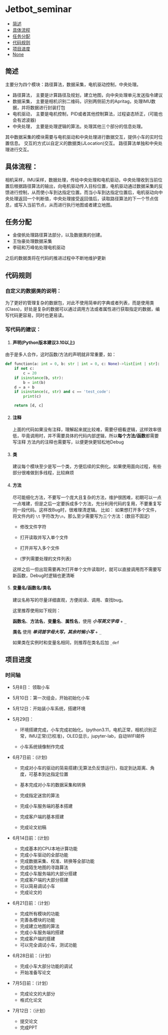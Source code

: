 # Jetbot_seminar

- [简述](https://github.com/Jf-JIN/Jetbot_seminar?tab=readme-ov-file#%E7%AE%80%E8%BF%B0)
- [具体流程](https://github.com/Jf-JIN/Jetbot_seminar?tab=readme-ov-file#%E5%85%B7%E4%BD%93%E6%B5%81%E7%A8%8B)
- [任务分配](https://github.com/Jf-JIN/Jetbot_seminar?tab=readme-ov-file#%E4%BB%BB%E5%8A%A1%E5%88%86%E9%85%8D)
- [代码规则](https://github.com/Jf-JIN/Jetbot_seminar?tab=readme-ov-file#%E4%BB%A3%E7%A0%81%E8%A7%84%E5%88%99)
- [项目进度](https://github.com/Jf-JIN/Jetbot_seminar?tab=readme-ov-file#%E9%A1%B9%E7%9B%AE%E8%BF%9B%E5%BA%A6)
- [None](##None)
## 简述

主要分为四个模块：路径算法，数据采集，电机驱动控制，中央处理。

* 路径算法， 主要是计算路径及规划，建立地图，向中央处理单元发送指令建议
* 数据采集， 主要是相机识别二维码，识别两侧前方的Apritag，处理IMU数据，并将数据进行封装打包
* 电机驱动， 主要是电机控制，PID或者其他控制算法，过程姿态矫正，(可能也会有滤波器)
* 中央处理， 主要是处理逻辑的算法。处理其他三个部分的信息处理。

其中数据采集的模块需要与电机驱动和中央处理进行数据交互，提供小车的实时位置信息。
交互的方式以自定义的数据类(JLocation)交互。
路径算法单独和中央处理进行交互。

## 具体流程：
相机采样，IMU采样，数据处理，传给中央处理和电机驱动，中央处理收到当前位置后根据路径算法的输出，向电机驱动传入目标位置，电机驱动通过数据采集的反馈进行控制，从而使小车到达指定位置。而当小车到达指定位置后，电机驱动向中央处理返回一个判断值，中央处理接受返回值后，读取路径算法的下一个节点信息，或写入当前节点，从而进行执行地图或者建立地图。

## 任务分配
* 金俊帆处理路径算法部分，以及数据类的创建。
* 王怡豪处理数据采集
* 李砚和万峰佑处理电机驱动

之后的数据类将在代码的推进过程中不断地维护更新

## 代码规则

### 自定义的数据类的说明：
为了更好的管理复杂的数据包，对此不使用简单的字典或者列表，而是使用类(Class)，好处是复杂的数据可以通过调用方法或者属性进行获取指定的数据，编写代码更容易，同时也更易读。

### 写代码的建议：

1.  #### 声明(Python版本建议3.10以上)
由于是多人合作，这时函数/方法的声明就非常重要，如：
```python
def function(a: int = 0, b: str | int = 0, c: None)->list[int | str]:
	if not c:
		c = 20
	if isinstance(b, str):
		b = int(b)
	d = a + b
	if isinstance(c, str) and c == 'test_code':
		print(c)

 	return [d, c]
```


2. #### 注释
    上面的代码如果没有注释，理解起来就比较难，需要仔细看逻辑，这样效率很低，毕竟调用时，并不需要具体的代码内部逻辑，所以**每个方法/函数**都需要写注释
    方法内的注释也需要写，以便更快更轻松地Debug

3. #### 类
   建议每个模块至少是写一个类，方便后续的实例化。如果使用面向过程，有些部分很难做到多线程，比较麻烦

4. #### 方法
   尽可能细化方法，不要写一个庞大且复杂的方法，维护很困难，初期可以一点一点堆建，但是之后一定要拆成多个方法，充分利用代码的复用，不要重复写同一段代码。这样改Bug时，很难理清逻辑。
   比如：
   如果想打开多个文件，将文件内的 `\t` 字符改为`\n`，那么至少需要写为三个方法：(数目不固定)

   * 修改文件字符

   * 打开读取并写入单个文件

   * 打开并写入多个文件

   * (罗列需要处理的文件列表)

   这样之后一但出现需要再次打开单个文件读取时，就可以直接调用而不需要写新函数，Debug时逻辑也更清晰

5. #### 变量名/函数名/类名

   建议名称写的尽量详细直观，方便阅读、调用、查找bug。

   这里推荐使用如下规则：

   **函数名**、**方法名**，**变量名**、**属性名**，使用  **_小写英文字母_**  +  `_ ` 

   **类名**  使用 **_单词首字母大写，其余时候小写_**  +  `_`

   如果类在实例时和变量名相同，则推荐在类名后加 `_def`  
   

## 项目进度

### 时间轴

* 5月8日： 领取小车
* 5月10日：第一次组会，开始初始化小车
* 5月12日：开始装小车系统，搭建环境
* 5月29日：

  * 环境搭建完成，小车完成初始化。(python3.11，电机正常，相机识别正常，IMU正常(已校准)，OLED显示，jupyter-lab，自动WIFI邮件

  * 小车系统镜像制作完成
* 6月7日前：(计划)
  * 完成对小车的驱动的简易搭建(无算法负反馈运行)，指定到达距离、角度，可基本到达指定位置

  * 基本完成对小车的数据采集和转换

  * 完成指定迷宫的算法

  * 完成小车服务端的基本搭建

  * 完成客户端的基本搭建
  * 完成论文初稿

* 6月14日前：(计划)
  * 完成基本的CPU本地计算功能
  * 完成小车驱动的全部功能
  * 完成数据采集、校准、转换等全部功能
  * 完成陌生地图的寻路算法
  * 完成小车服务端的大部分搭建
  * 完成客户端的大部分搭建
  * 可以简易调试小车
  * 完成论文的
* 6月21日前：（计划）
  * 完成所有模块的功能
  * 完善各模块的功能
  * 完成建立地图的算法
  * 完成小车服务端的搭建
  * 完成客户端的搭建
  * 可以完全调试小车，测试功能
* 6月28日前：（计划）
  * 完成小车大部分功能的调试
  * 开始准备写论文

* 7月5日前：（计划）
  * 完成论文的大部分
  * 格式化论文

* 7月12日：（计划）
  * 提交论文
  * 完成PPT



